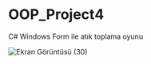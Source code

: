 # OOP_Project4
C# Windows Form ile atık toplama oyunu

![Ekran Görüntüsü (30)](https://user-images.githubusercontent.com/62747201/163171580-749fb8d6-5c0f-4537-949a-6f60ab51147b.png)
